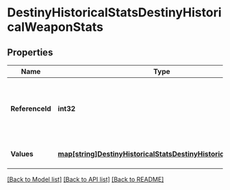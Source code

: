 # DestinyHistoricalStatsDestinyHistoricalWeaponStats

## Properties
Name | Type | Description | Notes
------------ | ------------- | ------------- | -------------
**ReferenceId** | **int32** | The hash ID of the item definition that describes the weapon. | [optional] 
**Values** | [**map[string]DestinyHistoricalStatsDestinyHistoricalStatsValue**](Destiny.HistoricalStats.DestinyHistoricalStatsValue.md) | Collection of stats for the period. | [optional] 

[[Back to Model list]](../README.md#documentation-for-models) [[Back to API list]](../README.md#documentation-for-api-endpoints) [[Back to README]](../README.md)


